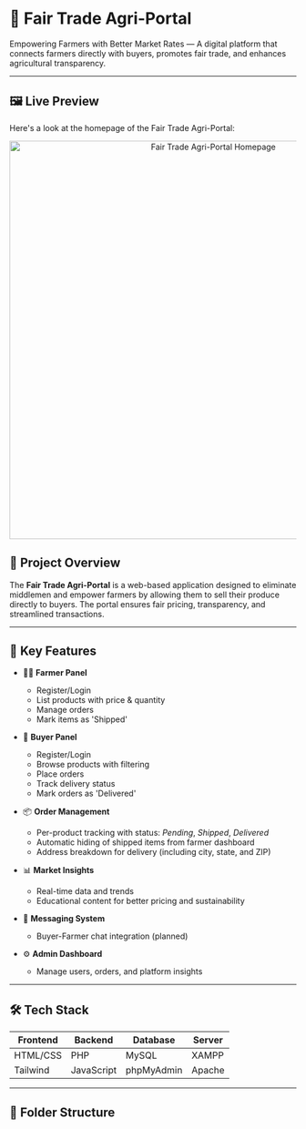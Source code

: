 # 🌾 Fair Trade Agri-Portal

Empowering Farmers with Better Market Rates — A digital platform that connects farmers directly with buyers, promotes fair trade, and enhances agricultural transparency.

---



## 🖼️ Live Preview

Here's a look at the homepage of the Fair Trade Agri-Portal:

<p align="center">
  <img src="Home.png" alt="Fair Trade Agri-Portal Homepage" width="700"/>
</p>


## 📌 Project Overview

The **Fair Trade Agri-Portal** is a web-based application designed to eliminate middlemen and empower farmers by allowing them to sell their produce directly to buyers. The portal ensures fair pricing, transparency, and streamlined transactions.

---

## 🚀 Key Features

- 👨‍🌾 **Farmer Panel**
  - Register/Login
  - List products with price & quantity
  - Manage orders
  - Mark items as 'Shipped'

- 🛒 **Buyer Panel**
  - Register/Login
  - Browse products with filtering
  - Place orders
  - Track delivery status
  - Mark orders as 'Delivered'

- 📦 **Order Management**
  - Per-product tracking with status: *Pending*, *Shipped*, *Delivered*
  - Automatic hiding of shipped items from farmer dashboard
  - Address breakdown for delivery (including city, state, and ZIP)

- 📊 **Market Insights**
  - Real-time data and trends
  - Educational content for better pricing and sustainability

- 💬 **Messaging System**
  - Buyer-Farmer chat integration (planned)

- ⚙️ **Admin Dashboard**
  - Manage users, orders, and platform insights

---

## 🛠️ Tech Stack

| Frontend  | Backend   | Database   | Server   |
|-----------|-----------|------------|----------|
| HTML/CSS  | PHP       | MySQL      | XAMPP    |
| Tailwind  | JavaScript| phpMyAdmin | Apache   |

---

## 📂 Folder Structure

